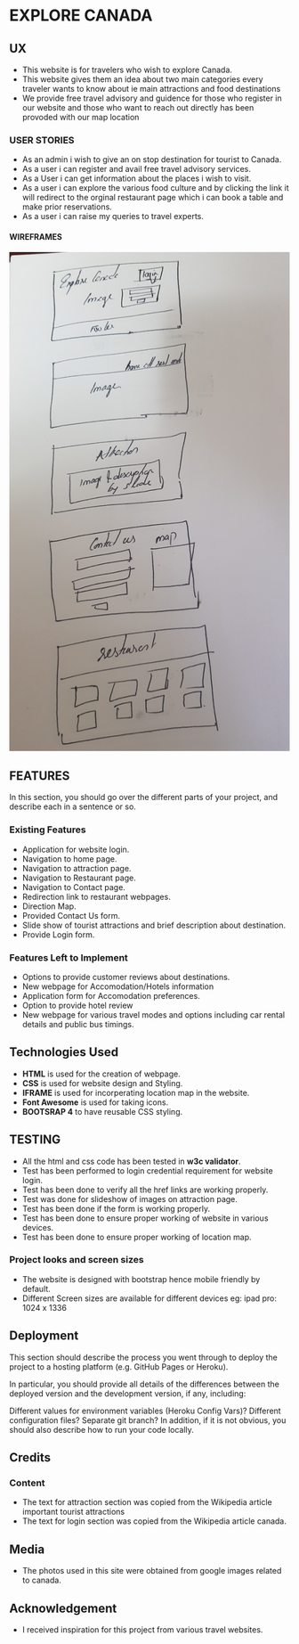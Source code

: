 # EXPLORE CANADA
   ## UX ##
* This website is for travelers who wish to explore Canada.
* This website gives them an idea about two main categories every traveler wants to know about ie main attractions and food destinations
* We provide free travel advisory and guidence for those who register in our website and those who want to reach out directly has been provoded with our map location
### USER STORIES ###
* As an admin i wish to give an on stop destination for tourist to Canada.
* As a user i can register and avail free travel advisory services.
* As a User i can get information about the places i wish to visit.
*  As a user i can explore the various food culture and by clicking the link it will redirect to the orginal restaurant page which i can book a table and make prior reservations.
 * As a user i can raise my queries to travel experts.
 
 #### WIREFRAMES ####
 ![image](image.jpg)

## FEATURES ##
In this section, you should go over the different parts of your project, and describe each in a sentence or so.
### Existing Features ###
* Application for website login.
* Navigation to home page.
* Navigation to attraction page.
* Navigation to Restaurant page.
* Navigation to Contact page.
* Redirection link to restaurant webpages.
* Direction Map.
* Provided Contact Us form.
* Slide show of tourist attractions and brief description about destination.
* Provide Login form.

### Features Left to Implement ###
* Options to provide customer reviews about destinations.
* New webpage for Accomodation/Hotels information
 * Application form for Accomodation preferences.
  * Option to provide hotel review
* New webpage for various travel modes and options including car rental details and public bus timings.
 
 ## Technologies Used ##
 * **HTML** is used for the creation of webpage.
 * **CSS** is used for website design and Styling.
 * **IFRAME** is used for incorperating location map in the website.
 * **Font Awesome** is used for taking icons.
 * **BOOTSRAP 4** to have reusable CSS styling.
 
 ## TESTING ##
 * All the html and css code has been tested in **w3c validator**.
 * Test has been performed to login credential requirement for website login.
 * Test has been done to verify all the href links are working properly.
 * Test was done for slideshow of images on attraction page.
 * Test has been done if the form is working properly.
 * Test has been done to ensure proper working of website in various devices.
 * Test has been done to ensure proper working of location map.
 
 ### Project looks and screen sizes ###
 
* The website is designed with bootstrap hence mobile friendly by default.
* Different Screen sizes are available for different devices
  eg: ipad pro: 1024 x 1336
  
## Deployment ##
This section should describe the process you went through to deploy the project to a hosting platform (e.g. GitHub Pages or Heroku).

In particular, you should provide all details of the differences between the deployed version and the development version, if any, including:

Different values for environment variables (Heroku Config Vars)?
Different configuration files?
Separate git branch?
In addition, if it is not obvious, you should also describe how to run your code locally.

## Credits ##
### Content ###
* The text for attraction section was copied from the Wikipedia article important tourist attractions
* The text for login section was copied from the Wikipedia article canada.

## Media ##
* The photos used in this site were obtained from google images related to canada.

## Acknowledgement ##
* I received inspiration for this project from various travel websites.
  
 
 
 








